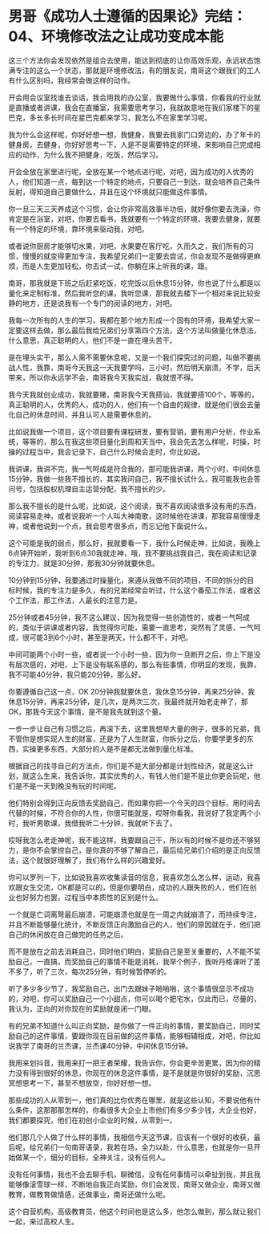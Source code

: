 # 男哥《成功人士遵循的因果论》完结：04、环境修改法之让成功变成本能

这三个方法你会发现依然是组合去使用，能达到彻底的让你高效乐观，永远状态饱满专注的这么一个状态，那就是环境修改法，有的朋友说，南哥这个跟我们的工人有什么区别吗，我经常会做这样的动作。

开会用会议室找谁去谈话，我会用我的办公室，我要做什么事情，你看我的行业就是直播或者讲课，我会在直播室，我需要思考学习，我就故意地在我们家楼下的星巴克，多长多长时间在星巴克都来学习，我怎么不在家里学习呢。

我为什么会这样呢，你好好想一想，我健身，我要去我家门口旁边的，办了年卡的健身房，去健身，你好好思考一下，人是不是需要特定的环境，来影响自己完成相应的动作，为什么我不把健身，吃饭，然后学习。

开会全放在家里进行呢，全放在某一个地点进行呢，对吧，因为成功的人优秀的人，他们知道一点，每到达一个特定的地点，只要自己一到达，就会培养自己条件反射，得知道自己要做什么，并且在这个环境就只能做这件事情。

你一旦三天三天养成这个习惯，会让你非常高效事半功倍，就好像你要去洗澡，你肯定是在浴室，对吧，你要去看书，我就要有一个特定的环境，我要去健身，就要有一个特定的环境，靠环境来驱动我，对吧。

或者说你厨房才能够切水果，对吧，水果要在客厅吃，久而久之，我们所有的习惯，慢慢的就变得更加专注，我希望兄弟们一定要去尝试，你会发现不是做得更麻烦，而是人生更加轻松，你去试一试，你躺在床上听我的课，跟。

南哥，那我就是下班之后赶紧吃饭，吃完饭以后休息15分钟，你也说了什么都是以量化来定制标准，然后我听您的课，我听您课，那我就去楼下一个相对来说比较安静的地方，还是说我有一个专门的阅读的地方，对吧。

我每一次所有的人生的学习，我都在那个地方形成一个固有的环境，我希望大家一定要这样去做，那么最后我给兄弟们分享第四个方法，这个方法叫做量化休息法，什么意思，真正聪明的人，他们不是一直在埋头苦干。

是在埋头实干，那么人需不需要休息呢，又是一个我们探究过的问题，叫做不要挑战人性，我靠，南哥今天我这一天我要学吗，三小时，然后明天崩溃，不学，后天带来，所以你永远学不会，南哥我今天我实战，我就恨不得。

我今天我就创业成功，我就要赌，南哥我今天我搭讪，我就要搭100个，等等的，真正聪明的人，优秀的人，成功的人，他们有一个自由的规律，就是他们很会去量化自己的休息时间，并且认可人是需要休息的。

比如说我做一个项目，这个项目要有课程研发，要有营销，要有用户分析，作业系统，等等的，那么在我这些项目量化到周和天当中，我会先去怎么样呢，时操，时操的过程当中，我会记录下，自己什么时候会走时，你比如说。

我讲课，我讲不完，我一气呵成是符合我的，那可能我讲课，两个小时，中间休息15分钟，我做一些我不擅长的，其实我问自己，我不擅长试什么，我可能我也会答问号，包括股权机理自主运营分配，我不擅长的少。

那么我不擅长的是什么呢，比如说，这个阅读，我不喜欢阅读很多没有用的东西，阅读容易走神，或者说我听一个人叫大神南歌，这时候他在讲课，那我容易慢慢走神，或者他说到一个点，我会思考很多点，而忘记他下面说什么。

这个可能是我的弱点，那么好，我就要看一下，我什么时候走神，比如说，我晚上6点钟开始听，我听到6点30我就走神，哦，我不要挑战我自己，我在阅读和记录的专注力，就是30分钟，那我30分钟就要休息。

10分钟到15分钟，我要通过时操量化，来遵从我做不同的项目，不同的拆分的目标时候，我的专注力是多久，有的兄弟经常会听过，什么这个番茄工作法，或者这个工作法，那工作法，人最长的注意力是。

25分钟或者45分钟，我不这么建议，因为我觉得一些创造性的，或者一气呵成的，类似于讲课或者内容，我觉得你可能，需要一直思考，突然有了灵感，一气呵成，很可能3到6个小时，甚至是两天，什么都不干，对吧。

中间可能两个小时一些，或者说一个小时一些，因为你一旦断开之后，你上下是没有层次感的，对吧，上下是没有联系感的，那么有些事情，你明显的发现，我靠，我不可能40分钟，我只能20分钟，那么好。

你要遵循自己这一点，OK 20分钟我就要休息，我休息15分钟，再来25分钟，我休息15分钟，再来25分钟，是几次，是两次三次，我最终就开始老走神了，那OK，那我今天这个事情，是不是我先就到这个量。

一步一步让自己有习惯之后，再滚下去，这里我想举大量的例子，很多的兄弟，我不管你是想实现人生的财富，还是为了人生财富，你拆分之后，你要学更多的东西，实操更多东西，大部分的人是不是都无法做到量化标准。

根据自己的找寻自己的方法点，你们是不是大部分都是计划性经济，就是这么计划，就这么生来，我告诉你，其实优秀的人，有钱人他们是不是比你更会玩呢，他们是不是一天到晚没有玩的时间呢。

他们特别会得到正向反馈去奖励自己，而如果你把一个今天的四个目标，用时间去代替的时候，不符合你的人性，你很可能就是，哎呀你看我，我说好了我定两个小时，我听男歌课，我借我听二十分钟，我就听下去了。

哎呀我怎么老走神呢，我不能这样，我要跟自己干，所以有的时候不是你还不够努力，是你不会掌控自己，是你真的不够了解自己，最后给兄弟们介绍的是正向反馈法，这个就很好理解了，我们有什么样的兴趣爱好。

你可以罗列一下，比如说我喜欢收集读音的信息，我喜欢怎么怎么样，运动，我喜欢跟女生交流，OK都是可以的，但是你要明白，成功的人跟失败的人，他们在创业也好努力也罢，过程当中本质性的区别是什么。

一个就是亡词离弩最后崩溃，可能崩溃也就是在一周之内就崩溃了，而持续专注，并且不断能够量化统计，不断反馈正向激励自己的人，他们的原因就在于，他们把自己的休闲放在自己做完的任务之后。

而不是放在之前去消耗自己，同时他们明白，奖励自己是至关重要的，人不能不奖励自己，一直搞，而奖励自己的事情不能是消耗，我举个例子，我听丹格课听了差不多了，听了三次，每次25分钟，有时候暂停听的。

听了多少多少节了，我奖励自己，出门去跟妹子啪啪啪，这个事情很显示不成功的，对吧，你可以奖励自己一个小甜点，你可以喝个肥宅水，仅此而已，尽量的，我认为，正向的对你现在的奖励就是闭一门眼。

有的兄弟不知道什么叫正向奖励，是你做了一件正向的事情，要奖励自己，同时奖励自己的这件事情，要跟你现在目前做的这件事情，能够相辅相成，对吧，你比如说我学了南哥的兰杰课，兰杰课40分钟，中间休息15分钟。

我用来划抖音，我用来打一把王者荣耀，我告诉你，你会更辛苦更累，因为你的精力没有得到很好的休息，你现在的休息这件事情，是不是就是你很好的奖励，沉思冥想思考一下，甚至不想放空，你好好想一想。

那些成功的人从零到一，他们真的比你优秀在哪里，就是这些认知，不要说他有什么条件，这那那那怎样的，你看很多大企业上市他们有多少多少钱，大企业也好，我们都要探究，他们在初创小企业的时候，从零到一。

他们那几个人做了什么样的事情，我相信今天这节课，应该有一个很好的收获，最后呢，给兄弟们一句南哥语录，我若在场，全力以赴，什么意思，也就是你一旦开始做某一个，细分的目标，全神关注，没有任何人。

没有任何事情，我也不会去聊手机，聊微信，没有任何事情可以牵扯到我，并且我能够像滚雪球一样，不断地自我正向奖励，你们会发现，南哥又做企业，南哥又做教育，做教育做情感，还做事业，南哥还做什么呢。

这个自营机构，高级教育员，他这个时间也是这么多，他怎么做到，那么就让我们一起，来过高校人生。